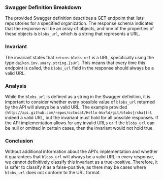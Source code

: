 ### Swagger Definition Breakdown
The provided Swagger definition describes a GET endpoint that lists repositories for a specified organization. The response schema indicates that the response will be an array of objects, and one of the properties of these objects is `blobs_url`, which is a string that represents a URL.

### Invariant
The invariant states that `return.blobs_url` is a URL, specifically using the type `daikon.inv.unary.string.IsUrl`. This means that every time this endpoint is called, the `blobs_url` field in the response should always be a valid URL.

### Analysis
While the `blobs_url` is defined as a string in the Swagger definition, it is important to consider whether every possible value of `blobs_url` returned by the API will always be a valid URL. The example provided (`http://api.github.com/repos/octocat/Hello-World/git/blobs{/sha}`) is indeed a valid URL, but the invariant must hold for all possible responses. If the API implementation allows for any invalid URLs or if the `blobs_url` can be null or omitted in certain cases, then the invariant would not hold true.

### Conclusion
Without additional information about the API's implementation and whether it guarantees that `blobs_url` will always be a valid URL in every response, we cannot definitively classify this invariant as a true-positive. Therefore, it is safer to classify it as a false-positive, as there may be cases where `blobs_url` does not conform to the URL format.
